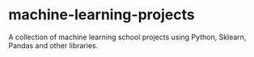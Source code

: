 # machine-learning-projects
A collection of machine learning school projects using Python, Sklearn, Pandas and other libraries.
